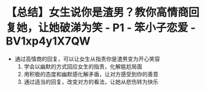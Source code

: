 # 【总结】女生说你是渣男？教你高情商回复她，让她破涕为笑 - P1 - 笨小子恋爱 - BV1xp4y1X7QW

-   通过高情商的回复，可以让女生从指责你是渣男变为开心笑容
    1.  学会以幽默的方式回应女生的指责，化解尴尬局面
    2.  用积极的态度和幽默感化解矛盾，让对方感受到你的善意
    3.  通过适当的回复，改变对方的看法，让她从悲伤转为快乐
